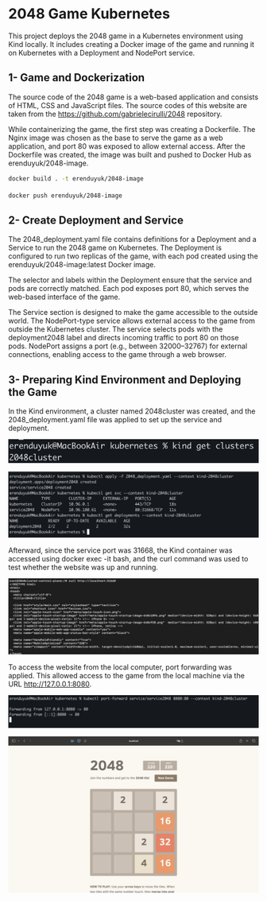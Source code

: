 # 2048 Game Kubernetes

This project deploys the 2048 game in a Kubernetes environment using Kind locally. It includes creating a Docker image of the game and running it on Kubernetes with a Deployment and NodePort service.

## 1- Game and Dockerization

The source code of the 2048 game is a web-based application and consists of HTML, CSS and JavaScript files. The source codes of this website are taken from the https://github.com/gabrielecirulli/2048 repository.

While containerizing the game, the first step was creating a Dockerfile. The Nginx image was chosen as the base to serve the game as a web application, and port 80 was exposed to allow external access. After the Dockerfile was created, the image was built and pushed to Docker Hub as erenduyuk/2048-image.

```bash
docker build . -t erenduyuk/2048-image

docker push erenduyuk/2048-image
```

## 2- Create Deployment and Service

The 2048_deployment.yaml file contains definitions for a Deployment and a Service to run the 2048 game on Kubernetes. The Deployment is configured to run two replicas of the game, with each pod created using the erenduyuk/2048-image:latest Docker image.

The selector and labels within the Deployment ensure that the service and pods are correctly matched. Each pod exposes port 80, which serves the web-based interface of the game.

The Service section is designed to make the game accessible to the outside world. The NodePort-type service allows external access to the game from outside the Kubernetes cluster. The service selects pods with the deployment2048 label and directs incoming traffic to port 80 on those pods. NodePort assigns a port (e.g., between 32000–32767) for external connections, enabling access to the game through a web browser.

## 3- Preparing Kind Environment and Deploying the Game

In the Kind environment, a cluster named 2048cluster was created, and the 2048_deployment.yaml file was applied to set up the service and deployment.

![Settings Window](https://github.com/erenduyuk/2048game_kubernetes/blob/2134298e56c378505477171ff25ec1ed15fb6f4e/screenshots/get%20cluster.png)

![Settings Window](https://github.com/erenduyuk/2048game_kubernetes/blob/2134298e56c378505477171ff25ec1ed15fb6f4e/screenshots/apply%20and%20get.png)

Afterward, since the service port was 31668, the Kind container was accessed using docker exec -it <container id> bash, and the curl command was used to test whether the website was up and running.

![Settings Window](https://github.com/erenduyuk/2048game_kubernetes/blob/2134298e56c378505477171ff25ec1ed15fb6f4e/screenshots/curl.png)

To access the website from the local computer, port forwarding was applied. This allowed access to the game from the local machine via the URL http://127.0.0.1:8080.

![Settings Window](https://github.com/erenduyuk/2048game_kubernetes/blob/2134298e56c378505477171ff25ec1ed15fb6f4e/screenshots/port%20forwading.png)

![Settings Window](https://github.com/erenduyuk/2048game_kubernetes/blob/2134298e56c378505477171ff25ec1ed15fb6f4e/screenshots/website.png)
